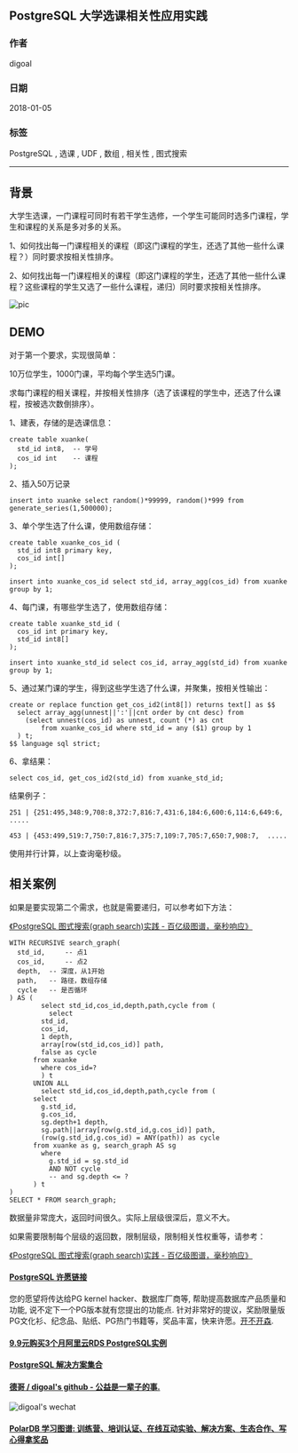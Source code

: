 ## PostgreSQL 大学选课相关性应用实践  
                              
### 作者                              
digoal                              
                              
### 日期                              
2018-01-05                             
                              
### 标签                              
PostgreSQL , 选课 , UDF , 数组 , 相关性 , 图式搜索     
                              
----                              
                              
## 背景    
大学生选课，一门课程可同时有若干学生选修，一个学生可能同时选多门课程，学生和课程的关系是多对多的关系。  
  
1、如何找出每一门课程相关的课程（即这门课程的学生，还选了其他一些什么课程？）同时要求按相关性排序。  
  
2、如何找出每一门课程相关的课程（即这门课程的学生，还选了其他一些什么课程？这些课程的学生又选了一些什么课程，递归）同时要求按相关性排序。  
  
![pic](20180105_02_pic_001.jpg)  
  
## DEMO  
对于第一个要求，实现很简单：  
  
10万位学生，1000门课，平均每个学生选5门课。  
  
求每门课程的相关课程，并按相关性排序（选了该课程的学生中，还选了什么课程，按被选次数倒排序）。  
  
1、建表，存储的是选课信息：  
  
```  
create table xuanke(  
  std_id int8,  -- 学号  
  cos_id int    -- 课程  
);  
```  
  
2、插入50万记录  
  
```  
insert into xuanke select random()*99999, random()*999 from generate_series(1,500000);  
```  
  
3、单个学生选了什么课，使用数组存储：  
  
```  
create table xuanke_cos_id (  
  std_id int8 primary key,  
  cos_id int[]  
);  
  
insert into xuanke_cos_id select std_id, array_agg(cos_id) from xuanke group by 1;  
```  
  
4、每门课，有哪些学生选了，使用数组存储：  
  
```  
create table xuanke_std_id (  
  cos_id int primary key,   
  std_id int8[]   
);  
  
insert into xuanke_std_id select cos_id, array_agg(std_id) from xuanke group by 1;  
```  
  
5、通过某门课的学生，得到这些学生选了什么课，并聚集，按相关性输出：  
  
```  
create or replace function get_cos_id2(int8[]) returns text[] as $$  
  select array_agg(unnest||':'||cnt order by cnt desc) from 
    (select unnest(cos_id) as unnest, count (*) as cnt 
        from xuanke_cos_id where std_id = any ($1) group by 1
  ) t;  
$$ language sql strict;    
```  
  
6、拿结果：  
  
```  
select cos_id, get_cos_id2(std_id) from xuanke_std_id;   
```  
  
结果例子：  
  
```  
251 | {251:495,348:9,708:8,372:7,816:7,431:6,184:6,600:6,114:6,649:6, .....  
  
453 | {453:499,519:7,750:7,816:7,375:7,109:7,705:7,650:7,908:7,  .....  
```  
  
使用并行计算，以上查询毫秒级。  
  
## 相关案例  
如果是要实现第二个需求，也就是需要递归，可以参考如下方法：  
  
[《PostgreSQL 图式搜索(graph search)实践 - 百亿级图谱，毫秒响应》](../201801/20180102_04.md)    
  
```  
WITH RECURSIVE search_graph(      
  std_id,     -- 点1      
  cos_id,     -- 点2      
  depth,  -- 深度，从1开始      
  path,   -- 路径，数组存储      
  cycle   -- 是否循环      
) AS (      
        select std_id,cos_id,depth,path,cycle from (      
          select   
	    std_id,  
	    cos_id,  
	    1 depth,  
	    array[row(std_id,cos_id)] path,   
	    false as cycle   
	  from xuanke   
	    where cos_id=?  
        ) t      
      UNION ALL      
        select std_id,cos_id,depth,path,cycle from (      
	  select   
	    g.std_id,  
	    g.cos_id,  
	    sg.depth+1 depth,  
	    sg.path||array[row(g.std_id,g.cos_id)] path,   
	    (row(g.std_id,g.cos_id) = ANY(path)) as cycle   
	  from xuanke as g, search_graph AS sg   
	    where   
	      g.std_id = sg.std_id  
	      AND NOT cycle  
	      -- and sg.depth <= ?  
	  ) t  
)  
SELECT * FROM search_graph;   
```  
  
数据量非常庞大，返回时间很久。实际上层级很深后，意义不大。  
  
如果需要限制每个层级的返回数，限制层级，限制相关性权重等，请参考：  
  
[《PostgreSQL 图式搜索(graph search)实践 - 百亿级图谱，毫秒响应》](../201801/20180102_04.md)    
  
  
  
  
  
  
  
  
  
  
  
  
  
  
  
  
  
  
  
  
  
  
  
  
  
  
  
  
  
  
  
  
  
  
  
  
  
  
  
  
  
  
  
  
  
  
  
  
  
  
  
  
  
  
  
  
  
  
  
  
  
  
  
  
  
  
  
  
  
  
  
  
  
#### [PostgreSQL 许愿链接](https://github.com/digoal/blog/issues/76 "269ac3d1c492e938c0191101c7238216")
您的愿望将传达给PG kernel hacker、数据库厂商等, 帮助提高数据库产品质量和功能, 说不定下一个PG版本就有您提出的功能点. 针对非常好的提议，奖励限量版PG文化衫、纪念品、贴纸、PG热门书籍等，奖品丰富，快来许愿。[开不开森](https://github.com/digoal/blog/issues/76 "269ac3d1c492e938c0191101c7238216").  
  
  
#### [9.9元购买3个月阿里云RDS PostgreSQL实例](https://www.aliyun.com/database/postgresqlactivity "57258f76c37864c6e6d23383d05714ea")
  
  
#### [PostgreSQL 解决方案集合](https://yq.aliyun.com/topic/118 "40cff096e9ed7122c512b35d8561d9c8")
  
  
#### [德哥 / digoal's github - 公益是一辈子的事.](https://github.com/digoal/blog/blob/master/README.md "22709685feb7cab07d30f30387f0a9ae")
  
  
![digoal's wechat](../pic/digoal_weixin.jpg "f7ad92eeba24523fd47a6e1a0e691b59")
  
  
#### [PolarDB 学习图谱: 训练营、培训认证、在线互动实验、解决方案、生态合作、写心得拿奖品](https://www.aliyun.com/database/openpolardb/activity "8642f60e04ed0c814bf9cb9677976bd4")
  
